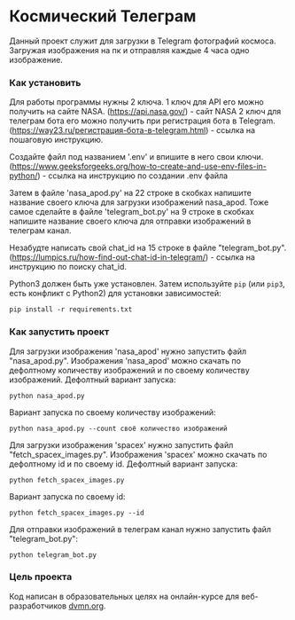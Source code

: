 # Космический Телеграм

Данный проект служит для загрузки в Telegram фотографий космоса. Загружая изображения на пк и отправляя каждые 4 часа одно изображение.

### Как установить

Для работы программы нужны 2 ключа. 1 ключ для API его можно получить на сайте NASA. (https://api.nasa.gov/) - сайт NASA
2 ключ для телеграм бота его можно получить при регистрация бота в Telegram. (https://way23.ru/регистрация-бота-в-telegram.html) - ссылка на пошаговую инструкцию.

Создайте файл под названием '.env' и впишите в него свои ключи. (https://www.geeksforgeeks.org/how-to-create-and-use-env-files-in-python/) - ссылка на инструкцию по создании .env файла

Затем в файле 'nasa_apod.py' на 22 строке в скобках напишите название своего ключа для загрузки изображений nasa_apod.
Тоже самое сделайте в файле 'telegram_bot.py' на 9 строке в скобках напишите название своего ключа для отправки изображений в телеграм канал.

Незабудте написать свой chat_id на 15 строке в файле "telegram_bot.py". (https://lumpics.ru/how-find-out-chat-id-in-telegram/)  - ссылка на инструкцию по поиску chat_id.

Python3 должен быть уже установлен. 
Затем используйте `pip` (или `pip3`, есть конфликт с Python2) для установки зависимостей:
```
pip install -r requirements.txt
```

### Как запустить проект

Для загрузки изображения 'nasa_apod' нужно запустить файл "nasa_apod.py". Изображения 'nasa_apod' можно скачать по дефолтному количеству изображений и по своему количеству изображений. Дефолтный вариант запуска:
```
python nasa_apod.py
```
Вариант запуска по своему количеству изображений:
```
python nasa_apod.py --count своё количество изображений
```
Для загрузки изображения 'spacex' нужно запустить файл "fetch_spacex_images.py". Изображения 'spacex' можно скачать по дефолтному id и по своему id. Дефолтный вариант запуска:
```
python fetch_spacex_images.py
```
Вариант запуска по своему id:
```
python fetch_spacex_images.py --id
```
Для отправки изображений в телеграм канал нужно запустить файл "telegram_bot.py":
```
python telegram_bot.py
```

### Цель проекта

Код написан в образовательных целях на онлайн-курсе для веб-разработчиков [dvmn.org](https://dvmn.org/).